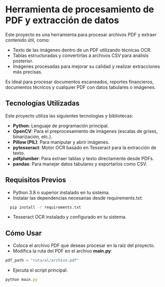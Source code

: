 
# Herramienta de procesamiento de PDF y extracción de datos

Este proyecto es una herramienta para procesar archivos PDF y extraer contenido útil, como:





- Texto de las imágenes dentro de un PDF utilizando técnicas OCR.
- Tablas estructuradas y convertirlas a archivos CSV para análisis posterior.
- Imágenes procesadas para mejorar su calidad y realizar extracciones más precisas.

Es ideal para procesar documentos escaneados, reportes financieros, documentos técnicos y cualquier PDF con datos tabulares o imágenes.



## Tecnologías Utilizadas
Este proyecto utiliza las siguientes tecnologías y bibliotecas:


- **Python**: Lenguaje de programación principal.
- **OpenCV**: Para el preprocesamiento de imágenes (escalas de grises, binarización, etc.).
- **Pillow (PIL)**: Para manipular y abrir imágenes.
- **pytesseract**: Motor OCR basado en Tesseract para la extracción de texto.
- **pdfplumber**: Para extraer tablas y texto directamente desde PDFs.
- **pandas**: Para manejar datos tabulares y exportarlos como CSV.



## Requisitos Previos


- Python 3.8 o superior instalado en tu sistema.
- Instalar las dependencias necesarias desde requirements.txt:

```bash
  pip install -r requirements.txt

```
- Tesseract OCR instalado y configurado en tu sistema.
## Cómo Usar

- Coloca el archivo PDF que deseas procesar en la raíz del proyecto.
- Modifica la ruta del PDF en el archivo **main.py**:



```javascript
pdf_path = "ruta/al/archivo.pdf"

```
- Ejecuta el script principal:
```javascript
python main.py

```
